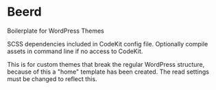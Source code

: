 Beerd
=====

Boilerplate for WordPress Themes

SCSS dependencies included in CodeKit config file. Optionally compile assets in command line if no access to CodeKit.

This is for custom themes that break the regular WordPress structure, because of this a "home" template has been created. The read settings must be changed to reflect this.
